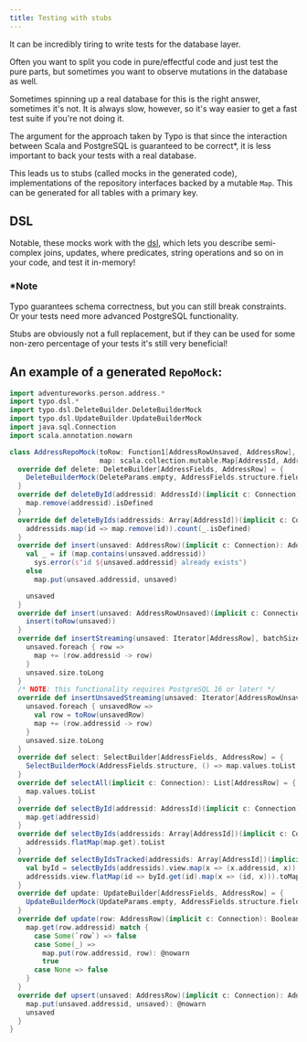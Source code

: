 ```yaml
---
title: Testing with stubs
---
```


It can be incredibly tiring to write tests for the database layer.

Often you want to split you code in pure/effectful code and just test the pure parts,
but sometimes you want to observe mutations in the database as well.

Sometimes spinning up a real database for this is the right answer, sometimes it's not.
It is always slow, however, so it's way easier to get a fast test suite if you're not doing it.

The argument for the approach taken by Typo is that since the interaction between Scala
and PostgreSQL is guaranteed to be correct*, it is less important to back your tests with a real database.

This leads us to stubs (called mocks in the generated code), implementations of the repository
interfaces backed by a mutable `Map`. This can be generated for all tables with a primary key.

## DSL

Notable, these mocks work with the [dsl](what-is/dsl.md), which lets you describe semi-complex joins, updates, where predicates,
string operations and so on in your code, and test it in-memory!

### *Note

Typo guarantees schema correctness, but you can still break constraints.
Or your tests need more advanced PostgreSQL functionality.

Stubs are obviously not a full replacement, but if they can be used for some non-zero percentage
of your tests it's still very beneficial!

## An example of a generated `RepoMock`:

```scala mdoc:silent
import adventureworks.person.address.*
import typo.dsl.*
import typo.dsl.DeleteBuilder.DeleteBuilderMock
import typo.dsl.UpdateBuilder.UpdateBuilderMock
import java.sql.Connection
import scala.annotation.nowarn

class AddressRepoMock(toRow: Function1[AddressRowUnsaved, AddressRow],
                      map: scala.collection.mutable.Map[AddressId, AddressRow] = scala.collection.mutable.Map.empty) extends AddressRepo {
  override def delete: DeleteBuilder[AddressFields, AddressRow] = {
    DeleteBuilderMock(DeleteParams.empty, AddressFields.structure.fields, map)
  }
  override def deleteById(addressid: AddressId)(implicit c: Connection): Boolean = {
    map.remove(addressid).isDefined
  }
  override def deleteByIds(addressids: Array[AddressId])(implicit c: Connection): Int = {
    addressids.map(id => map.remove(id)).count(_.isDefined)
  }
  override def insert(unsaved: AddressRow)(implicit c: Connection): AddressRow = {
    val _ = if (map.contains(unsaved.addressid))
      sys.error(s"id ${unsaved.addressid} already exists")
    else
      map.put(unsaved.addressid, unsaved)

    unsaved
  }
  override def insert(unsaved: AddressRowUnsaved)(implicit c: Connection): AddressRow = {
    insert(toRow(unsaved))
  }
  override def insertStreaming(unsaved: Iterator[AddressRow], batchSize: Int)(implicit c: Connection): Long = {
    unsaved.foreach { row =>
      map += (row.addressid -> row)
    }
    unsaved.size.toLong
  }
  /* NOTE: this functionality requires PostgreSQL 16 or later! */
  override def insertUnsavedStreaming(unsaved: Iterator[AddressRowUnsaved], batchSize: Int)(implicit c: Connection): Long = {
    unsaved.foreach { unsavedRow =>
      val row = toRow(unsavedRow)
      map += (row.addressid -> row)
    }
    unsaved.size.toLong
  }
  override def select: SelectBuilder[AddressFields, AddressRow] = {
    SelectBuilderMock(AddressFields.structure, () => map.values.toList, SelectParams.empty)
  }
  override def selectAll(implicit c: Connection): List[AddressRow] = {
    map.values.toList
  }
  override def selectById(addressid: AddressId)(implicit c: Connection): Option[AddressRow] = {
    map.get(addressid)
  }
  override def selectByIds(addressids: Array[AddressId])(implicit c: Connection): List[AddressRow] = {
    addressids.flatMap(map.get).toList
  }
  override def selectByIdsTracked(addressids: Array[AddressId])(implicit c: Connection): Map[AddressId, AddressRow] = {
    val byId = selectByIds(addressids).view.map(x => (x.addressid, x)).toMap
    addressids.view.flatMap(id => byId.get(id).map(x => (id, x))).toMap
  }
  override def update: UpdateBuilder[AddressFields, AddressRow] = {
    UpdateBuilderMock(UpdateParams.empty, AddressFields.structure.fields, map)
  }
  override def update(row: AddressRow)(implicit c: Connection): Boolean = {
    map.get(row.addressid) match {
      case Some(`row`) => false
      case Some(_) =>
        map.put(row.addressid, row): @nowarn
        true
      case None => false
    }
  }
  override def upsert(unsaved: AddressRow)(implicit c: Connection): AddressRow = {
    map.put(unsaved.addressid, unsaved): @nowarn
    unsaved
  }
}

```

